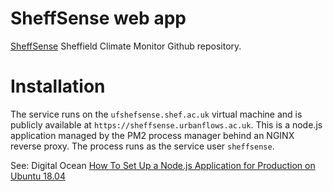 # SheffSense web app

[SheffSense](https://github.com/dambem/ClimateMonitorV2) Sheffield Climate Monitor Github repository.

# Installation

The service runs on the `ufshefsense.shef.ac.uk` virtual machine and is publicly available at `https://sheffsense.urbanflows.ac.uk`. This is a node.js application managed by the PM2 process manager behind an NGINX reverse proxy. The process runs as the service user `sheffsense`.

See: Digital Ocean [How To Set Up a Node.js Application for Production on Ubuntu 18.04](https://www.digitalocean.com/community/tutorials/how-to-set-up-a-node-js-application-for-production-on-ubuntu-18-04)